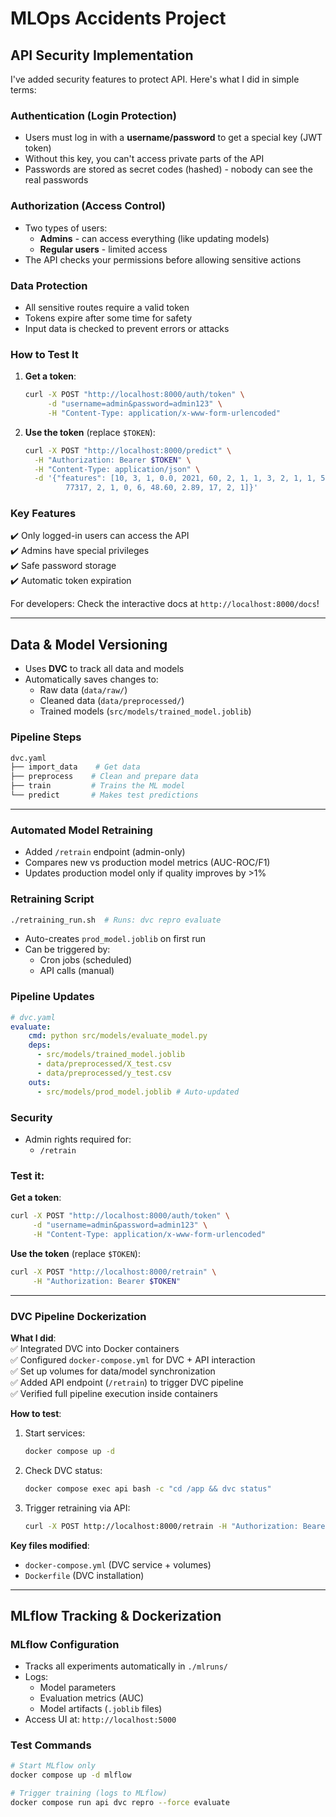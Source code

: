 # MLOps Accidents Project

## API Security Implementation  

I've added security features to protect API. Here's what I did in simple terms:  

### **Authentication (Login Protection)**  
- Users must log in with a **username/password** to get a special key (JWT token)  
- Without this key, you can't access private parts of the API  
- Passwords are stored as secret codes (hashed) - nobody can see the real passwords  

### **Authorization (Access Control)**  
- Two types of users:  
  - **Admins** - can access everything (like updating models)  
  - **Regular users** - limited access  
- The API checks your permissions before allowing sensitive actions  

### **Data Protection**  
- All sensitive routes require a valid token  
- Tokens expire after some time for safety  
- Input data is checked to prevent errors or attacks  

### **How to Test It**  
1. **Get a token**:  
   ```bash
   curl -X POST "http://localhost:8000/auth/token" \
        -d "username=admin&password=admin123" \
        -H "Content-Type: application/x-www-form-urlencoded"
   ```
2. **Use the token** (replace `$TOKEN`):  
   ```bash
   curl -X POST "http://localhost:8000/predict" \
     -H "Authorization: Bearer $TOKEN" \
     -H "Content-Type: application/json" \
     -d '{"features": [10, 3, 1, 0.0, 2021, 60, 2, 1, 1, 3, 2, 1, 1, 50, 7, 12, 5, 77, 
            77317, 2, 1, 0, 6, 48.60, 2.89, 17, 2, 1]}'
   ```

### **Key Features**  
✔️ Only logged-in users can access the API  
✔️ Admins have special privileges  
✔️ Safe password storage  
✔️ Automatic token expiration  

For developers: Check the interactive docs at `http://localhost:8000/docs`!  
 
---

## **Data & Model Versioning**  
- Uses **DVC** to track all data and models  
- Automatically saves changes to:  
  - Raw data (`data/raw/`)  
  - Cleaned data (`data/preprocessed/`)  
  - Trained models (`src/models/trained_model.joblib`)  

### **Pipeline Steps**  
```bash
dvc.yaml
├── import_data    # Get data
├── preprocess    # Clean and prepare data
├── train         # Trains the ML model
└── predict       # Makes test predictions
```
---


### **Automated Model Retraining**  
- Added `/retrain` endpoint (admin-only)  
- Compares new vs production model metrics (AUC-ROC/F1)  
- Updates production model only if quality improves by >1%  

### **Retraining Script**  
```bash
./retraining_run.sh  # Runs: dvc repro evaluate
```  
- Auto-creates `prod_model.joblib` on first run  
- Can be triggered by:  
  - Cron jobs (scheduled)  
  - API calls (manual)  

### **Pipeline Updates**  
```yaml
# dvc.yaml
evaluate:
    cmd: python src/models/evaluate_model.py
    deps:
      - src/models/trained_model.joblib
      - data/preprocessed/X_test.csv
      - data/preprocessed/y_test.csv
    outs:
      - src/models/prod_model.joblib # Auto-updated
```  

### **Security**  
- Admin rights required for:  
  - `/retrain`  


### **Test it:**  

**Get a token**:  
   ```bash
   curl -X POST "http://localhost:8000/auth/token" \
        -d "username=admin&password=admin123" \
        -H "Content-Type: application/x-www-form-urlencoded"
   ```

**Use the token** (replace `$TOKEN`):
```bash 
curl -X POST "http://localhost:8000/retrain" \
     -H "Authorization: Bearer $TOKEN"
```

---

### **DVC Pipeline Dockerization**  

**What I did**:  
✅ Integrated DVC into Docker containers  
✅ Configured `docker-compose.yml` for DVC + API interaction  
✅ Set up volumes for data/model synchronization  
✅ Added API endpoint (`/retrain`) to trigger DVC pipeline  
✅ Verified full pipeline execution inside containers  

**How to test**:  
1. Start services:  
   ```bash  
   docker compose up -d  
   ```  
2. Check DVC status:  
   ```bash  
   docker compose exec api bash -c "cd /app && dvc status"  
   ```  
3. Trigger retraining via API:  
   ```bash  
   curl -X POST http://localhost:8000/retrain -H "Authorization: Bearer TOKEN"  
   ```  

**Key files modified**:  
- `docker-compose.yml` (DVC service + volumes)  
- `Dockerfile` (DVC installation)    

---

## **MLflow Tracking & Dockerization**

### **MLflow Configuration**
- Tracks all experiments automatically in `./mlruns/`
- Logs:
  - Model parameters
  - Evaluation metrics (AUC)
  - Model artifacts (`.joblib` files)
- Access UI at: `http://localhost:5000`


### **Test Commands**
```bash
# Start MLflow only
docker compose up -d mlflow

# Trigger training (logs to MLflow)
docker compose run api dvc repro --force evaluate
```